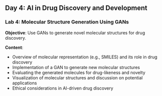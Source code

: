 ## Day 4: AI in Drug Discovery and Development

### Lab 4: Molecular Structure Generation Using GANs
**Objective**: Use GANs to generate novel molecular structures for drug discovery.

**Content**:
- Overview of molecular representation (e.g., SMILES) and its role in drug discovery
- Implementation of a GAN to generate new molecular structures
- Evaluating the generated molecules for drug-likeness and novelty
- Visualization of molecular structures and discussion on potential applications
- Ethical considerations in AI-driven drug discovery